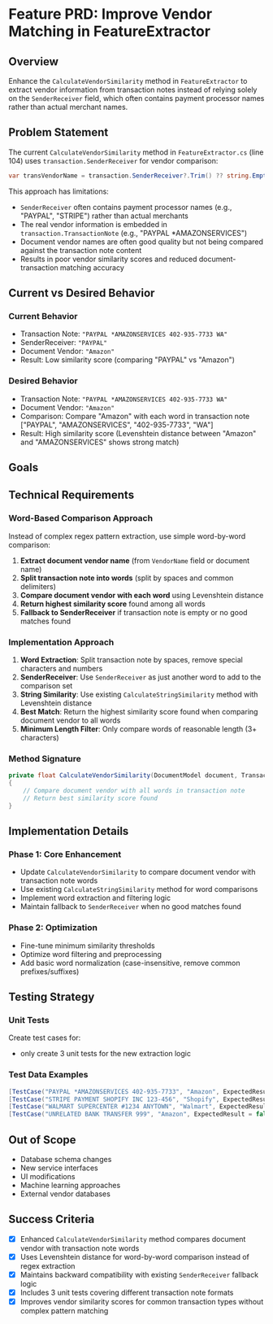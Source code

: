 # Feature PRD: Improve Vendor Matching in FeatureExtractor

## Overview

Enhance the `CalculateVendorSimilarity` method in `FeatureExtractor` to extract vendor information from transaction notes instead of relying solely on the `SenderReceiver` field, which often contains payment processor names rather than actual merchant names.

## Problem Statement

The current `CalculateVendorSimilarity` method in `FeatureExtractor.cs` (line 104) uses `transaction.SenderReceiver` for vendor comparison:

```csharp
var transVendorName = transaction.SenderReceiver?.Trim() ?? string.Empty;
```

This approach has limitations:
- `SenderReceiver` often contains payment processor names (e.g., "PAYPAL", "STRIPE") rather than actual merchants
- The real vendor information is embedded in `transaction.TransactionNote` (e.g., "PAYPAL *AMAZONSERVICES")
- Document vendor names are often good quality but not being compared against the transaction note content
- Results in poor vendor similarity scores and reduced document-transaction matching accuracy

## Current vs Desired Behavior

### Current Behavior
- Transaction Note: `"PAYPAL *AMAZONSERVICES 402-935-7733 WA"`
- SenderReceiver: `"PAYPAL"`
- Document Vendor: `"Amazon"`
- Result: Low similarity score (comparing "PAYPAL" vs "Amazon")

### Desired Behavior
- Transaction Note: `"PAYPAL *AMAZONSERVICES 402-935-7733 WA"`
- Document Vendor: `"Amazon"`
- Comparison: Compare "Amazon" with each word in transaction note ["PAYPAL", "AMAZONSERVICES", "402-935-7733", "WA"]
- Result: High similarity score (Levenshtein distance between "Amazon" and "AMAZONSERVICES" shows strong match)

## Goals

## Technical Requirements

### Word-Based Comparison Approach
Instead of complex regex pattern extraction, use simple word-by-word comparison:

1. **Extract document vendor name** (from `VendorName` field or document name)
2. **Split transaction note into words** (split by spaces and common delimiters)
3. **Compare document vendor with each word** using Levenshtein distance
4. **Return highest similarity score** found among all words
5. **Fallback to SenderReceiver** if transaction note is empty or no good matches found

### Implementation Approach

1. **Word Extraction**: Split transaction note by spaces, remove special characters and numbers
2.  **SenderReceiver**: Use `SenderReceiver` as just another word to add to the comparison set
3.  **String Similarity**: Use existing `CalculateStringSimilarity` method with Levenshtein distance
4.  **Best Match**: Return the highest similarity score found when comparing document vendor to all words
5.  **Minimum Length Filter**: Only compare words of reasonable length (3+ characters)

### Method Signature
```csharp
private float CalculateVendorSimilarity(DocumentModel document, TransactionModel transaction)
{
    // Compare document vendor with all words in transaction note
    // Return best similarity score found
}
```

## Implementation Details

### Phase 1: Core Enhancement
- Update `CalculateVendorSimilarity` to compare document vendor with transaction note words
- Use existing `CalculateStringSimilarity` method for word comparisons
- Implement word extraction and filtering logic
- Maintain fallback to `SenderReceiver` when no good matches found

### Phase 2: Optimization
- Fine-tune minimum similarity thresholds
- Optimize word filtering and preprocessing
- Add basic word normalization (case-insensitive, remove common prefixes/suffixes)

## Testing Strategy

### Unit Tests
Create test cases for:
- only create 3 unit tests for the new extraction logic

### Test Data Examples
```csharp
[TestCase("PAYPAL *AMAZONSERVICES 402-935-7733", "Amazon", ExpectedResult = true)]
[TestCase("STRIPE PAYMENT SHOPIFY INC 123-456", "Shopify", ExpectedResult = true)]
[TestCase("WALMART SUPERCENTER #1234 ANYTOWN", "Walmart", ExpectedResult = true)]
[TestCase("UNRELATED BANK TRANSFER 999", "Amazon", ExpectedResult = false)]
```


## Out of Scope

- Database schema changes
- New service interfaces
- UI modifications
- Machine learning approaches
- External vendor databases

## Success Criteria

- [x] Enhanced `CalculateVendorSimilarity` method compares document vendor with transaction note words
- [x] Uses Levenshtein distance for word-by-word comparison instead of regex extraction
- [x] Maintains backward compatibility with existing `SenderReceiver` fallback logic
- [x] Includes 3 unit tests covering different transaction note formats
- [x] Improves vendor similarity scores for common transaction types without complex pattern matching
